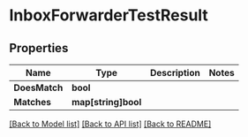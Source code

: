 # InboxForwarderTestResult

## Properties

Name | Type | Description | Notes
------------ | ------------- | ------------- | -------------
**DoesMatch** | **bool** |  | 
**Matches** | **map[string]bool** |  | 

[[Back to Model list]](../README#documentation-for-models) [[Back to API list]](../README#documentation-for-api-endpoints) [[Back to README]](../README)


